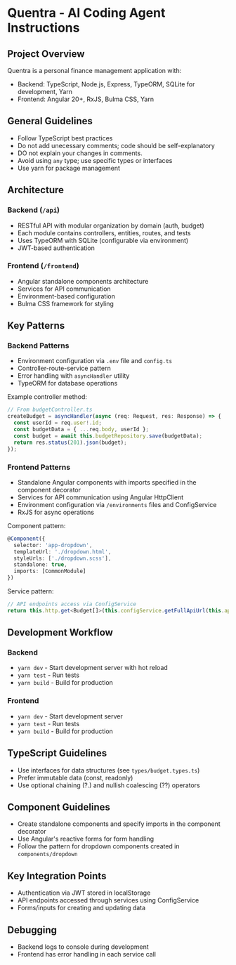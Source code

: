 # Quentra - AI Coding Agent Instructions

## Project Overview
Quentra is a personal finance management application with:
- Backend: TypeScript, Node.js, Express, TypeORM, SQLite for development, Yarn
- Frontend: Angular 20+, RxJS, Bulma CSS, Yarn


## General Guidelines
- Follow TypeScript best practices
- Do not add unecessary comments; code should be self-explanatory
- DO not explain your changes in comments.
- Avoid using `any` type; use specific types or interfaces
- Use yarn for package management

## Architecture

### Backend (`/api`)
- RESTful API with modular organization by domain (auth, budget)
- Each module contains controllers, entities, routes, and tests
- Uses TypeORM with SQLite (configurable via environment)
- JWT-based authentication

### Frontend (`/frontend`)
- Angular standalone components architecture
- Services for API communication
- Environment-based configuration
- Bulma CSS framework for styling

## Key Patterns

### Backend Patterns
- Environment configuration via `.env` file and `config.ts`
- Controller-route-service pattern
- Error handling with `asyncHandler` utility
- TypeORM for database operations

Example controller method:
```typescript
// From budgetController.ts
createBudget = asyncHandler(async (req: Request, res: Response) => {
  const userId = req.user!.id;
  const budgetData = { ...req.body, userId };
  const budget = await this.budgetRepository.save(budgetData);
  return res.status(201).json(budget);
});
```

### Frontend Patterns
- Standalone Angular components with imports specified in the component decorator
- Services for API communication using Angular HttpClient
- Environment configuration via `/environments` files and ConfigService
- RxJS for async operations

Component pattern:
```typescript
@Component({
  selector: 'app-dropdown',
  templateUrl: './dropdown.html',
  styleUrls: ['./dropdown.scss'],
  standalone: true,
  imports: [CommonModule]
})
```

Service pattern:
```typescript
// API endpoints access via ConfigService
return this.http.get<Budget[]>(this.configService.getFullApiUrl(this.apiEndpoint))
```

## Development Workflow

### Backend
- `yarn dev` - Start development server with hot reload
- `yarn test` - Run tests
- `yarn build` - Build for production

### Frontend  
- `yarn dev` - Start development server
- `yarn test` - Run tests
- `yarn build` - Build for production

## TypeScript Guidelines
- Use interfaces for data structures (see `types/budget.types.ts`)
- Prefer immutable data (const, readonly)
- Use optional chaining (?.) and nullish coalescing (??) operators

## Component Guidelines
- Create standalone components and specify imports in the component decorator
- Use Angular's reactive forms for form handling
- Follow the pattern for dropdown components created in `components/dropdown`

## Key Integration Points
- Authentication via JWT stored in localStorage
- API endpoints accessed through services using ConfigService
- Forms/inputs for creating and updating data

## Debugging
- Backend logs to console during development
- Frontend has error handling in each service call
